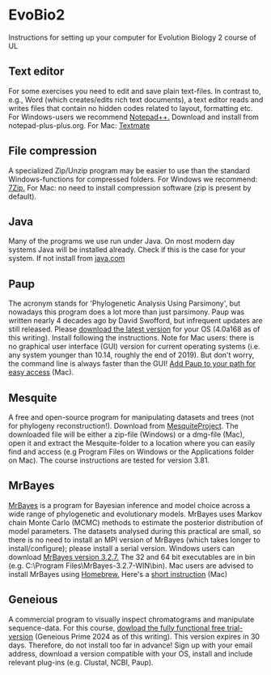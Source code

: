 # EvoBio2
Instructions for setting up your computer for Evolution Biology 2 course of UL

## Text editor
For some exercises you need to edit and save plain text-files. In contrast to, e.g., Word (which creates/edits rich text documents), a text editor reads and writes files that contain no hidden codes related to layout, formatting etc. For Windows-users we recommend [Notepad++.](https://notepad-plus-plus.org/) Download and install from notepad-plus-plus.org. For Mac: [Textmate](https://macromates.com/)

## File compression
A specialized Zip/Unzip program may be easier to use than the standard Windows-functions for compressed folders. For Windows we recommend: [7Zip.](https://7-zip.org/) For Mac: no need to install compression software (zip is present by default).

## Java
Many of the programs we use run under Java. On most modern day systems Java will be installed already. Check if this is the case for your system. If not install from [java.com](https://www.java.com/en/) 

## Paup
The acronym stands for 'Phylogenetic Analysis Using Parsimony', but nowadays this program does a lot more than just parsimony. Paup was written nearly 4 decades ago by David Swofford, but infrequent updates are still released. Please [download the latest version](https://phylosolutions.com/paup-test/) for your OS (4.0a168 as of this writing). Install following the instructions. Note for Mac users: there is no graphical user interface (GUI) version for current operating systems (i.e. any system younger than 10.14, roughly the end of 2019). But don't worry, the command line is always faster than the GUI! [Add Paup to your path for easy access](Paup_mac.sh) (Mac).

## Mesquite
A free and open-source program for manipulating datasets and trees (not for phylogeny reconstruction!). Download from [MesquiteProject](https://github.com/MesquiteProject/MesquiteCore/releases). The downloaded file will be either a zip-file (Windows) or a dmg-file (Mac), open it and extract the Mesquite-folder to a location where you can easily find and access (e.g Program Files on Windows or the Applications folder on Mac). The course instructions are tested for version 3.81.

## MrBayes
[MrBayes](https://nbisweden.github.io/MrBayes/index.html) is a program for Bayesian inference and model choice across a wide range of phylogenetic and evolutionary models. MrBayes uses Markov chain Monte Carlo (MCMC) methods to estimate the posterior distribution of model parameters. The datasets analysed during this practical are small, so there is no need to install an MPI version of MrBayes (which takes longer to install/configure); please install a serial version. Windows users can download [MrBayes version 3.2.7.](https://github.com/NBISweden/MrBayes/releases/download/v3.2.7/MrBayes-3.2.7-WIN.zip) The 32 and 64 bit executables are in bin (e.g. C:\Program Files\MrBayes-3.2.7-WIN\bin\). Mac users are advised to install MrBayes using [Homebrew.](https://brew.sh/) Here's a [short instruction](MrBayes_mac.sh) (Mac)

## Geneious
A commercial program to visually inspect chromatograms and manipulate sequence-data. For this course, [dowload the fully functional free trial-version](https://www.geneious.com/free-trial) (Geneious Prime 2024 as of this writing). This version expires in 30 days. Therefore, do not install too far in advance! Sign up with your email address, download a version compatible with your OS, install and include relevant plug-ins (e.g. Clustal, NCBI, Paup).


